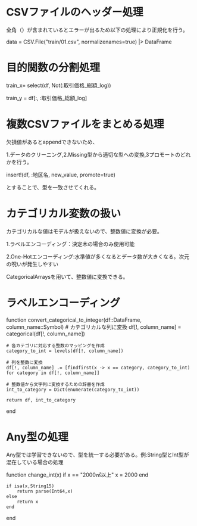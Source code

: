 # CSVファイルのヘッダー処理
全角（）が含まれているとエラーが出るため以下の処理により正規化を行う。

data = CSV.File("train/01.csv", normalizenames=true) |> DataFrame

# 目的関数の分割処理
train_x= select(df, Not(:取引価格_総額_log))

train_y = df[:, :取引価格_総額_log]

# 複数CSVファイルをまとめる処理
欠損値があるとappendできないため、

1.データのクリーニング,2.Missing型から適切な型への変換,3プロモートのどれかを行う。

insert!(df, :地区名, new_value, promote=true)

とすることで、型を一致させてくれる。

# カテゴリカル変数の扱い
カテゴリカルな値はモデルが扱えないので、整数値に変換が必要。

1.ラベルエンコーディング：決定木の場合のみ使用可能

2.One-Hotエンコーディング:水準値が多くなるとデータ数が大きくなる。次元の呪いが発生しやすい

CategoricalArraysを用いて、整数値に変換できる。

# ラベルエンコーディング
function convert_categorical_to_integer(df::DataFrame, column_name::Symbol)
    # カテゴリカルな列に変換
    df[!, column_name] = categorical(df[!, column_name])
    
    # 各カテゴリに対応する整数のマッピングを作成
    category_to_int = levels(df[!, column_name])
    
    # 列を整数に変換
    df[!, column_name] .= [findfirst(x -> x == category, category_to_int) for category in df[!, column_name]]

    # 整数値から文字列に変換するための辞書を作成
    int_to_category = Dict(enumerate(category_to_int))

    return df, int_to_category
end
# Any型の処理
Any型では学習できないので、型を統一する必要がある。例:String型とInt型が混在している場合の処理

function change_int(x)
    if x == "2000㎡以上"
        x = 2000
    end
    
    if isa(x,String15)
        return parse(Int64,x)
    else
        return x
    end
end

